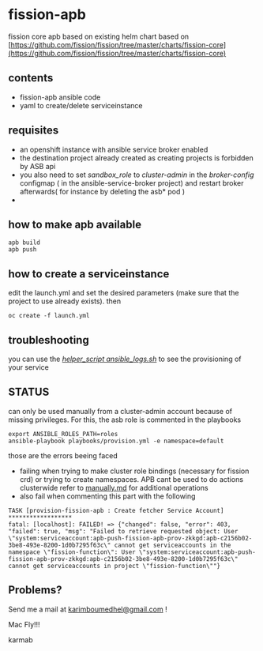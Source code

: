 # fission-apb

fission core apb based on existing helm chart 
based on [https://github.com/fission/fission/tree/master/charts/fission-core](https://github.com/fission/fission/tree/master/charts/fission-core)

## contents

- fission-apb ansible code
- yaml to create/delete serviceinstance

## requisites

- an openshift instance with ansible service broker enabled
- the destination project already created as creating projects is forbidden by ASB api
- you also need to set *sandbox_role* to *cluster-admin* in the *broker-config* configmap ( in the ansible-service-broker project) and restart broker afterwards( for instance by deleting the asb* pod )
-
## how to make apb available

```
apb build
apb push
```

## how to create a serviceinstance

edit the launch.yml and set the desired parameters (make sure that the project to use already exists). then

```
oc create -f launch.yml
```

## troubleshooting

you can use the [*helper\_script ansible_logs.sh*](helper_scripts/ansible_logs.sh) to see the provisioning of your service


## STATUS

can only be used manually from a cluster-admin account because of missing privileges. For this, the asb role is commented in the playbooks

```
export ANSIBLE_ROLES_PATH=roles
ansible-playbook playbooks/provision.yml -e namespace=default
```

those are the errors beeing faced 

- failing when trying to make cluster role bindings (necessary for fission crd) or trying to create namespaces. APB cant be used to do actions clusterwide
refer to [manually.md](manually.md) for additional operations
- also fail when commenting this part with the following
```
TASK [provision-fission-apb : Create fetcher Service Account] ******************
fatal: [localhost]: FAILED! => {"changed": false, "error": 403, "failed": true, "msg": "Failed to retrieve requested object: User \"system:serviceaccount:apb-push-fission-apb-prov-zkkgd:apb-c2156b02-3be8-493e-8200-1d0b7295f63c\" cannot get serviceaccounts in the namespace \"fission-function\": User \"system:serviceaccount:apb-push-fission-apb-prov-zkkgd:apb-c2156b02-3be8-493e-8200-1d0b7295f63c\" cannot get serviceaccounts in project \"fission-function\""}
```

## Problems?

Send me a mail at [karimboumedhel@gmail.com](mailto:karimboumedhel@gmail.com) !

Mac Fly!!!

karmab
